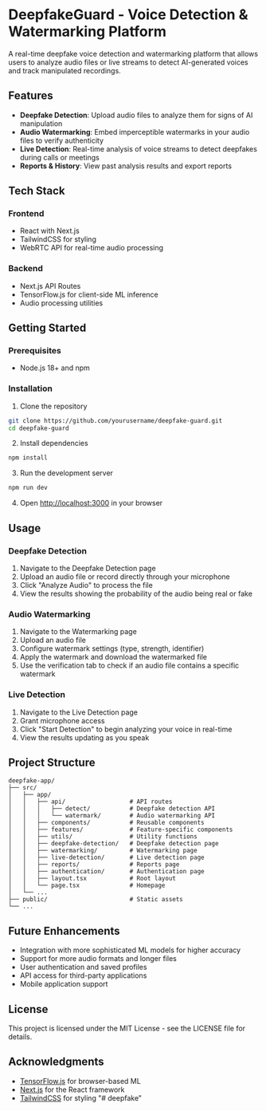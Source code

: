 # DeepfakeGuard - Voice Detection & Watermarking Platform

A real-time deepfake voice detection and watermarking platform that allows users to analyze audio files or live streams to detect AI-generated voices and track manipulated recordings.

## Features

- **Deepfake Detection**: Upload audio files to analyze them for signs of AI manipulation
- **Audio Watermarking**: Embed imperceptible watermarks in your audio files to verify authenticity
- **Live Detection**: Real-time analysis of voice streams to detect deepfakes during calls or meetings
- **Reports & History**: View past analysis results and export reports

## Tech Stack

### Frontend
- React with Next.js
- TailwindCSS for styling
- WebRTC API for real-time audio processing

### Backend
- Next.js API Routes
- TensorFlow.js for client-side ML inference
- Audio processing utilities

## Getting Started

### Prerequisites

- Node.js 18+ and npm

### Installation

1. Clone the repository
```bash
git clone https://github.com/yourusername/deepfake-guard.git
cd deepfake-guard
```

2. Install dependencies
```bash
npm install
```

3. Run the development server
```bash
npm run dev
```

4. Open [http://localhost:3000](http://localhost:3000) in your browser

## Usage

### Deepfake Detection

1. Navigate to the Deepfake Detection page
2. Upload an audio file or record directly through your microphone
3. Click "Analyze Audio" to process the file
4. View the results showing the probability of the audio being real or fake

### Audio Watermarking

1. Navigate to the Watermarking page
2. Upload an audio file
3. Configure watermark settings (type, strength, identifier)
4. Apply the watermark and download the watermarked file
5. Use the verification tab to check if an audio file contains a specific watermark

### Live Detection

1. Navigate to the Live Detection page
2. Grant microphone access
3. Click "Start Detection" to begin analyzing your voice in real-time
4. View the results updating as you speak

## Project Structure

```
deepfake-app/
├── src/
│   ├── app/
│   │   ├── api/                  # API routes
│   │   │   ├── detect/           # Deepfake detection API
│   │   │   └── watermark/        # Audio watermarking API
│   │   ├── components/           # Reusable components
│   │   ├── features/             # Feature-specific components
│   │   ├── utils/                # Utility functions
│   │   ├── deepfake-detection/   # Deepfake detection page
│   │   ├── watermarking/         # Watermarking page
│   │   ├── live-detection/       # Live detection page
│   │   ├── reports/              # Reports page
│   │   ├── authentication/       # Authentication page
│   │   ├── layout.tsx            # Root layout
│   │   └── page.tsx              # Homepage
│   └── ...
├── public/                       # Static assets
└── ...
```

## Future Enhancements

- Integration with more sophisticated ML models for higher accuracy
- Support for more audio formats and longer files
- User authentication and saved profiles
- API access for third-party applications
- Mobile application support

## License

This project is licensed under the MIT License - see the LICENSE file for details.

## Acknowledgments

- [TensorFlow.js](https://www.tensorflow.org/js) for browser-based ML
- [Next.js](https://nextjs.org/) for the React framework
- [TailwindCSS](https://tailwindcss.com/) for styling
"# deepfake" 
